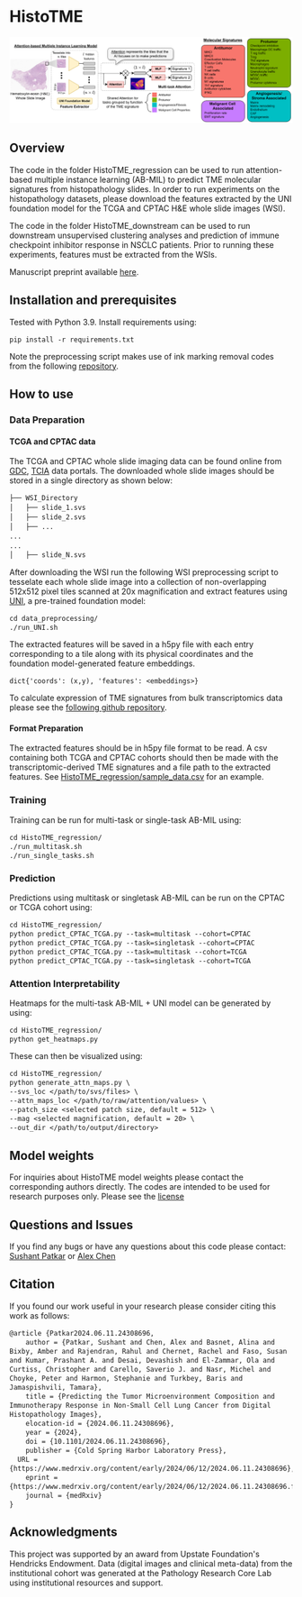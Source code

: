 HistoTME
==============
![](HistoTME_regression/HistoTME_outline.png)


## Overview 
The code in the folder HistoTME_regression can be used to run attention-based multiple instance learning (AB-MIL) to predict TME molecular signatures from histopathology slides. In order to run experiments on the histopathology datasets, please download the features extracted by the UNI foundation model for the TCGA and CPTAC H&E whole slide images (WSI).

The code in the folder HistoTME_downstream can be used to run downstream unsupervised clustering analyses and prediction of immune checkpoint inhibitor response in NSCLC patients. Prior to running these experiments, features must be extracted from the WSIs.

Manuscript preprint available [here](https://www.medrxiv.org/content/10.1101/2024.06.11.24308696v1).

## Installation and prerequisites
Tested with Python 3.9. Install requirements using:
```
pip install -r requirements.txt
```
Note the preprocessing script makes use of ink marking removal codes from the following [repository](https://github.com/lucasrla/wsi-tile-cleanup).

## How to use
### Data Preparation
#### TCGA and CPTAC data
The TCGA and CPTAC whole slide imaging data can be found online from [GDC](https://portal.gdc.cancer.gov/), [TCIA](https://wiki.cancerimagingarchive.net/display/Public/CPTAC+Imaging+Proteomics) data portals. The downloaded whole slide images should be stored in a single directory as shown below:
```bash
├── WSI_Directory
│   ├── slide_1.svs
│   ├── slide_2.svs
│   ├── ...
...
...
│   ├── slide_N.svs

```
After downloading the WSI run the following WSI preprocessing script to tesselate each whole slide image into a collection of non-overlapping 512x512 pixel tiles scanned at 20x magnification and extract features using [UNI](https://huggingface.co/MahmoodLab/UNI), a pre-trained foundation model:
```
cd data_preprocessing/
./run_UNI.sh
```
The extracted features will be saved in a h5py file with each entry corresponding to a tile along with its physical coordinates and the foundation model-generated feature embeddings.
```
dict{'coords': (x,y), 'features': <embeddings>}
```

To calculate expression of TME signatures from bulk transcriptomics data please see the [following github repository](https://github.com/BostonGene/MFP/blob/master/TME_Classification.ipynb). 

#### Format Preparation
The extracted features should be in h5py file format to be read. A csv containing both TCGA and CPTAC cohorts should then be made with the transcriptomic-derived TME signatures and a file path to the extracted features. See [HistoTME_regression/sample_data.csv](HistoTME_regression/sample_data.csv) for an example. 

### Training
Training can be run for multi-task or single-task AB-MIL using:
```
cd HistoTME_regression/
./run_multitask.sh
./run_single_tasks.sh
```

### Prediction
Predictions using multitask or singletask AB-MIL can be run on the CPTAC or TCGA cohort using:
```
cd HistoTME_regression/
python predict_CPTAC_TCGA.py --task=multitask --cohort=CPTAC
python predict_CPTAC_TCGA.py --task=singletask --cohort=CPTAC
python predict_CPTAC_TCGA.py --task=multitask --cohort=TCGA
python predict_CPTAC_TCGA.py --task=singletask --cohort=TCGA
```

### Attention Interpretability
Heatmaps for the multi-task AB-MIL + UNI model can be generated by using:
```
cd HistoTME_regression/
python get_heatmaps.py
```
These can then be visualized using:
```
cd HistoTME_regression/
python generate_attn_maps.py \
--svs_loc </path/to/svs/files> \
--attn_maps_loc </path/to/raw/attention/values> \
--patch_size <selected patch size, default = 512> \
--mag <selected magnification, default = 20> \
--out_dir </path/to/output/directory>

```
## Model weights
For inquiries about HistoTME model weights please contact the corresponding authors directly.  The codes are intended to be used for research purposes only. Please see the [license](LICENSE)

## Questions and Issues
If you find any bugs or have any questions about this code please contact: [Sushant Patkar](patkar.sushant@nih.gov) or [Alex Chen](alche@sas.upenn.edu)

## Citation
If you found our work useful in your research please consider citing this work as follows: 
```
@article {Patkar2024.06.11.24308696,
	author = {Patkar, Sushant and Chen, Alex and Basnet, Alina and Bixby, Amber and Rajendran, Rahul and Chernet, Rachel and Faso, Susan and Kumar, Prashant A. and Desai, Devashish and El-Zammar, Ola and Curtiss, Christopher and Carello, Saverio J. and Nasr, Michel and Choyke, Peter and Harmon, Stephanie and Turkbey, Baris and Jamaspishvili, Tamara},
	title = {Predicting the Tumor Microenvironment Composition and Immunotherapy Response in Non-Small Cell Lung Cancer from Digital Histopathology Images},
	elocation-id = {2024.06.11.24308696},
	year = {2024},
	doi = {10.1101/2024.06.11.24308696},
	publisher = {Cold Spring Harbor Laboratory Press},
  URL = {https://www.medrxiv.org/content/early/2024/06/12/2024.06.11.24308696},
	eprint = {https://www.medrxiv.org/content/early/2024/06/12/2024.06.11.24308696.full.pdf},
	journal = {medRxiv}
}
```

## Acknowledgments
This project was supported by an award from Upstate Foundation's Hendricks Endowment. Data (digital images and clinical meta-data) from the institutional cohort was generated at the Pathology Research Core Lab using institutional resources and support. 

